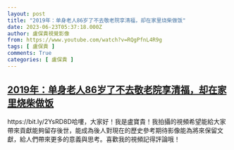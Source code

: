 ```yaml
---
layout: post
title: "2019年：单身老人86岁了不去敬老院享清福，却在家里烧柴做饭"
date: 2023-06-23T05:37:18.000Z
author: 盧保貴視覺影像
from: https://www.youtube.com/watch?v=RQgPfnL4R9g
tags: [ 盧保貴 ]
comments: True
categories: [ 盧保貴 ]
---
```

<!--1687498638000-->
[2019年：单身老人86岁了不去敬老院享清福，却在家里烧柴做饭](https://www.youtube.com/watch?v=RQgPfnL4R9g)
------

<div>
https://bit.ly/2YsRD8D哈嘍，大家好！我是盧寶貴！我拍攝的視頻希望能給大家帶來貢獻能夠留存後世，能成為後人對現在的歷史參考期待影像能為將來保留文獻，給人們帶來更多的意義與思考。喜歡我的視頻記得評論哦！
</div>
